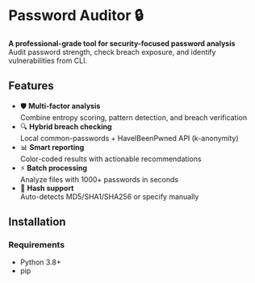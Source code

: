 # Password Auditor 🔒

**A professional-grade tool for security-focused password analysis**  
Audit password strength, check breach exposure, and identify vulnerabilities from CLI.

## Features
- 🛡️ **Multi-factor analysis**  
  Combine entropy scoring, pattern detection, and breach verification
- 🔍 **Hybrid breach checking**  
  Local common-passwords + HaveIBeenPwned API (k-anonymity)
- 📊 **Smart reporting**  
  Color-coded results with actionable recommendations
- ⚡ **Batch processing**  
  Analyze files with 1000+ passwords in seconds
- 🔄 **Hash support**  
  Auto-detects MD5/SHA1/SHA256 or specify manually

## Installation

### Requirements
- Python 3.8+
- pip

